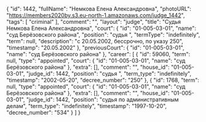 {
    "id": 1442,
    "fullName": "Немкова Елена Александровна",
    "photoURL": "https://members2020by.s3.eu-north-1.amazonaws.com/judge_1442",
    "tags": [
        "criminal"
    ],
    "comment": "",
    "layout": "judge",
    "title": "Судья Немкова Елена Александровна",
    "court": {
        "id": "01-005-03-01",
        "name": "суд Берёзовского района",
        "position": "судья ",
        "termType": "indefinitely",
        "term": null,
        "description": "c 20.05.2002, бессрочно, по указу 250",
        "timestamp": "20.05.2002"
    },
    "previousCourt": {
        "id": "01-005-03-01",
        "name": "суд Берёзовского района"
    },
    "career": [
        {
            "id": 59060,
            "term": null,
            "type": "appointed",
            "court": {
                "id": "01-005-03-01",
                "name": "суд Берёзовского района"
            },
            "extra": [],
            "comment": "",
            "house_id": "01-005-03-01",
            "judge_id": 1442,
            "position": "судья ",
            "term_type": "indefinitely",
            "timestamp": "2002-05-20",
            "decree_number": "250"
        },
        {
            "id": 1768,
            "term": null,
            "type": "appointed",
            "court": {
                "id": "01-005-03-01",
                "name": "суд Берёзовского района"
            },
            "extra": [],
            "comment": "",
            "house_id": "01-005-03-01",
            "judge_id": 1442,
            "position": "судья по административным делам",
            "term_type": "indefinitely",
            "timestamp": "1997-10-20",
            "decree_number": "534"
        }
    ]
}